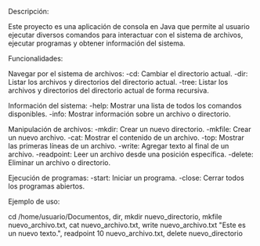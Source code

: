 Descripción:

Este proyecto es una aplicación de consola en Java que permite al usuario ejecutar diversos comandos para interactuar con el sistema de archivos, ejecutar programas y obtener información del sistema.

Funcionalidades:

Navegar por el sistema de archivos:
-cd: Cambiar el directorio actual.
-dir: Listar los archivos y directorios del directorio actual.
-tree: Listar los archivos y directorios del directorio actual de forma recursiva.

Información del sistema:
-help: Mostrar una lista de todos los comandos disponibles.
-info: Mostrar información sobre un archivo o directorio.

Manipulación de archivos:
-mkdir: Crear un nuevo directorio.
-mkfile: Crear un nuevo archivo.
-cat: Mostrar el contenido de un archivo.
-top: Mostrar las primeras líneas de un archivo.
-write: Agregar texto al final de un archivo.
-readpoint: Leer un archivo desde una posición específica.
-delete: Eliminar un archivo o directorio.

Ejecución de programas:
-start: Iniciar un programa.
-close: Cerrar todos los programas abiertos.

Ejemplo de uso:

cd /home/usuario/Documentos,
dir,
mkdir nuevo_directorio,
mkfile nuevo_archivo.txt,
cat nuevo_archivo.txt,
write nuevo_archivo.txt "Este es un nuevo texto.",
readpoint 10 nuevo_archivo.txt,
delete nuevo_directorio
